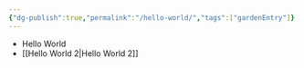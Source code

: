 ```yaml
---
{"dg-publish":true,"permalink":"/hello-world/","tags":["gardenEntry"]}
---
```


- Hello World
- [[Hello World 2\|Hello World 2]]